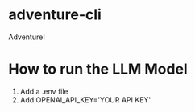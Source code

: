 # adventure-cli
Adventure!

# How to run the LLM Model
1. Add a .env file
2. Add OPENAI_API_KEY='YOUR API KEY'


